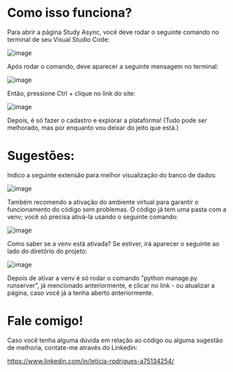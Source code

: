 # Como isso funciona?

Para abrir a página Study Async, você deve rodar o seguinte comando no terminal de seu Visual Studio Code:

![image](https://github.com/LeRodrigues2005/Study-Async/assets/97632543/0b6da100-6edd-4f8b-b3ae-bff8cc47b034)

Após rodar o comando, deve aparecer a seguinte mensagem no terminal:

![image](https://github.com/LeRodrigues2005/Study-Async/assets/97632543/3889f1a0-74a2-49f5-b2cf-7c3e841860c0)

Então, pressione Ctrl + clique no link do site:

![image](https://github.com/LeRodrigues2005/Study-Async/assets/97632543/17a9f722-19ca-4633-b17c-c6450c5281fc)

Depois, é só fazer o cadastro e explorar a plataforma! 
(Tudo pode ser melhorado, mas por enquanto vou deixar do jeito que está.)

# Sugestões:

Indico a seguinte extensão para melhor visualização do banco de dados:

![image](https://github.com/LeRodrigues2005/Study-Async/assets/97632543/675d936d-4a83-47b1-8f07-625492473fba)

Também recomendo a ativação do ambiente virtual para garantir o funcionamento do código sem problemas. O código já tem uma pasta com a venv; você só precisa ativá-la usando o seguinte comando:

![image](https://github.com/LeRodrigues2005/Study-Async/assets/97632543/8969d819-294d-4103-812a-12d6c07635b0)

Como saber se a venv está ativada? Se estiver, irá aparecer o seguinte ao lado do diretório do projeto:

![image](https://github.com/LeRodrigues2005/Study-Async/assets/97632543/f205b2dc-46c4-49b8-82d4-a12d52c88d6d)

Depois de ativar a venv é só rodar o comando "python manage.py runserver", já mencionado anteriormente, e clicar no link - ou atualizar a página, caso você já a tenha aberto anteriormente.

# Fale comigo!

Caso você tenha alguma dúvida em relação ao código ou alguma sugestão de melhoria, contate-me através do Linkedin:

https://www.linkedin.com/in/letícia-rodrigues-a75134254/
